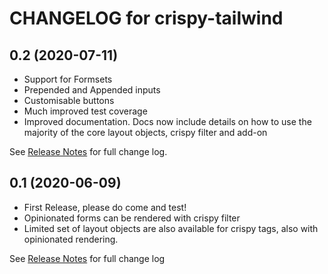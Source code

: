 # CHANGELOG for crispy-tailwind

## 0.2 (2020-07-11)

* Support for Formsets
* Prepended and Appended inputs
* Customisable buttons  
* Much improved test coverage
* Improved documentation. Docs now include details on how to use the majority
  of the core layout objects, crispy filter and add-on 

See [Release Notes](https://github.com/django-crispy-forms/crispy-tailwind/milestone/2?closed=1)
for full change log.

## 0.1 (2020-06-09)

* First Release, please do come and test!
* Opinionated forms can be rendered with crispy filter
* Limited set of layout objects are also available for crispy tags, also with
  opinionated rendering.
  
See [Release Notes](https://github.com/django-crispy-forms/crispy-tailwind/milestone/1) 
for full change log
